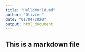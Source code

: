 ```yaml
---
title: "HelloWorld.md"
author: "Olivier"
date: "01/04/2020"
output: html_document
---
```



## This is a markdown file

